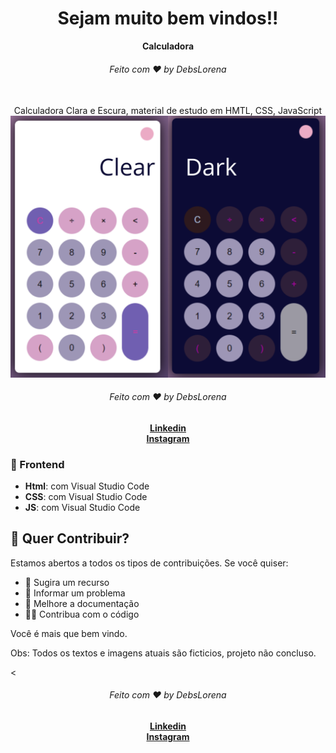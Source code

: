 <div align="center">
  <h1>Sejam muito bem vindos!!</h1>
  <strong>Calculadora</strong>
  <h6>Feito com ❤️ by DebsLorena</h6>
</div>
<br>




<div align="center">
Calculadora Clara e Escura, material de estudo em HMTL, CSS, JavaScript
    <img src="./Clear Dark.png" alt="daily.dev" width="550">
    <h6>Feito com ❤️ by DebsLorena</h6>
    <a href="https://www.linkedin.com/in/loredebs/"><strong>Linkedin</strong></a><br>
    <a href="https://www.instagram.com/debslorena/"><strong>Instagram</strong></a>
</div>


### 🎨 Frontend

*  **Html**: com Visual Studio Code
*  **CSS**: com Visual Studio Code 
*  **JS**: com Visual Studio Code 


## 🙌 Quer Contribuir?

Estamos abertos a todos os tipos de contribuições. Se você quiser:
* 🤔 Sugira um recurso
* 🐛 Informar um problema
* 📖 Melhore a documentação
* 👨‍💻 Contribua com o código

Você é mais que bem vindo. 

Obs: Todos os textos e imagens atuais são ficticios, projeto não concluso.

<

<div align="center">
    <h6>Feito com ❤️ by DebsLorena</h6>
    <a href="https://www.linkedin.com/in/loredebs/"><strong>Linkedin</strong></a></br>
    <a href="https://www.instagram.com/debslorena/"><strong>Instagram</strong></a>
</div>



